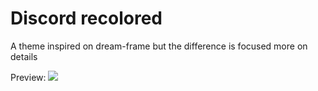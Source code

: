 # Discord recolored

A theme inspired on dream-frame but the difference is focused more on details

Preview:
<img syle="border-radius: 15px;" src="https://cdn.discordapp.com/attachments/539180316447997974/591718045102374935/unknown.png"/>
